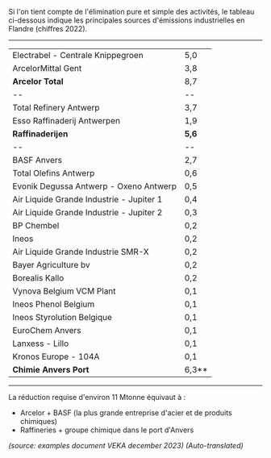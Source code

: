 Si l'on tient compte de l'élimination pure et simple des activités, le tableau ci-dessous indique les principales sources d'émissions industrielles en Flandre (chiffres 2022).

---

|||
|--|--|
|Electrabel - Centrale Knippegroen|5,0|
|ArcelorMittal Gent|3,8|.
|**Arcelor Total**|8,7|.
|--|--|
|Total Refinery Antwerp|3,7|.
|Esso Raffinaderij Antwerpen|1,9|
|**Raffinaderijen**|**5,6**|
|--|--|
|BASF Anvers|2,7|.
|Total Olefins Antwerp|0,6|.
|Evonik Degussa Antwerp - Oxeno Antwerp|0,5|.
|Air Liquide Grande Industrie - Jupiter 1|0,4|.
|Air Liquide Grande Industrie - Jupiter 2|0,3|.
|BP Chembel|0,2|
|Ineos|0,2|.
|Air Liquide Grande Industrie SMR-X|0,2|0,2|.
|Bayer Agriculture bv|0,2|0,2
|Borealis Kallo|0,2|1,3
|Vynova Belgium VCM Plant|0,1|.
|Ineos Phenol Belgium|0,1|.
|Ineos Styrolution Belgique|0,1|.
|EuroChem Anvers|0,1|
|Lanxess - Lillo|0,1|0,3
|Kronos Europe - 104A|0,1|.
|**Chimie Anvers Port**|6,3**|.

---

La réduction requise d'environ 11 Mtonne équivaut à :

- Arcelor + BASF (la plus grande entreprise d'acier et de produits chimiques)
- Raffineries + groupe chimique dans le port d'Anvers

*(source: examples document VEKA december 2023)*
*(Auto-translated)*

